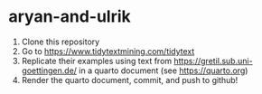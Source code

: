 # aryan-and-ulrik

1. Clone this repository
2. Go to https://www.tidytextmining.com/tidytext
3. Replicate their examples using text from https://gretil.sub.uni-goettingen.de/  in a quarto document (see https://quarto.org)
4. Render the quarto document, commit, and push to github!
